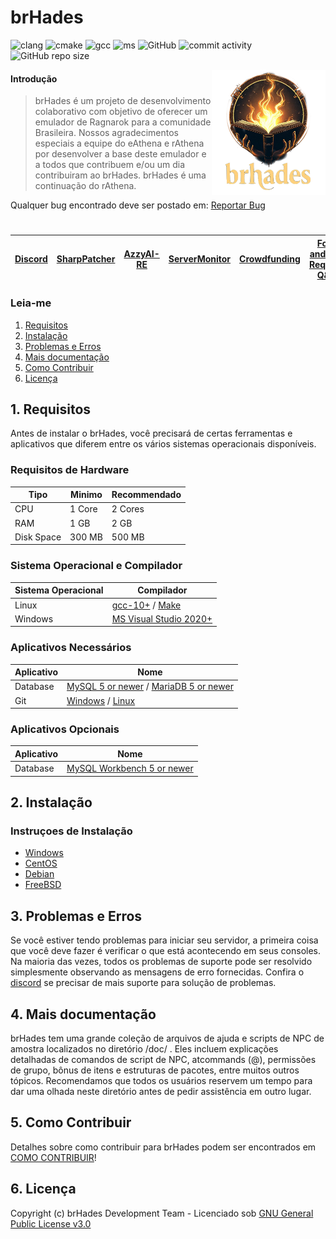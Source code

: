 # brHades

![clang](https://img.shields.io/github/actions/workflow/status/AoShinRo/brHades/build_servers_clang.yml?label=clang%20build&logo=llvm) ![cmake](https://img.shields.io/github/actions/workflow/status/AoShinRo/brHades/build_servers_cmake.yml?label=cmake%20build&logo=cmake) ![gcc](https://img.shields.io/github/actions/workflow/status/AoShinRo/brHades/build_servers_gcc.yml?label=gcc%20build&logo=gnu) ![ms](https://img.shields.io/github/actions/workflow/status/AoShinRo/brHades/build_servers_msbuild.yml?label=ms%20build&logo=visualstudio) ![GitHub](https://img.shields.io/github/license/AoShinRo/brHades.svg) ![commit activity](https://img.shields.io/github/commit-activity/w/AoShinRo/brHades) ![GitHub repo size](https://img.shields.io/github/repo-size/AoShinRo/brHades.svg)

<img src="https://github.com/AoShinRO/brHades/blob/main/.github/brHades-Logo.png?raw=true" align="right" height="200" />

#### Introdução
> brHades é um projeto de desenvolvimento colaborativo com objetivo de oferecer um emulador de Ragnarok para a comunidade Brasileira.
> Nossos agradecimentos especiais a equipe do eAthena e rAthena por desenvolver a base deste emulador e a todos que contribuem e/ou um dia contribuiram ao brHades. 
> brHades é uma continuação do rAthena.

Qualquer bug encontrado deve ser postado em: [Reportar Bug](https://github.com/AoShinRO/brHades/issues)

# 

[Discord](https://discord.com/invite/DAPWeV677z)|[SharpPatcher](https://github.com/AoShinRO/SharpPatcher)|[AzzyAI-RE](https://github.com/AoShinRO/AzzyAI-RE)|[ServerMonitor](https://github.com/AoShinRO/rAthena-ServMonitor-ByAoShinHo)|[Crowdfunding](https://brHades.org/board/crowdfunding/)|[Fork and Pull Request Q&A](https://brHades.org/board/topic/86913-pull-request-qa/)
--------|--------|--------|--------|--------|--------

### Leia-me
1. [Requisitos](#1-requisitos)
2. [Instalação](#2-instalação)
3. [Problemas e Erros](#3-problemas-e-erros)
4. [Mais documentação](#4-mais-documentação)
5. [Como Contribuir](#5-como-contribuir)
6. [Licença](#6-licença)

## 1. Requisitos
Antes de instalar o brHades, você precisará de certas ferramentas e aplicativos que
diferem entre os vários sistemas operacionais disponíveis.

### Requisitos de Hardware
Tipo | Minimo | Recommendado
------|------|------
CPU | 1 Core | 2 Cores
RAM | 1 GB | 2 GB
Disk Space | 300 MB | 500 MB

### Sistema Operacional e Compilador
Sistema Operacional | Compilador
------|------
Linux  | [gcc-10+](https://www.gnu.org/software/gcc/) / [Make](https://www.gnu.org/software/make/)
Windows | [MS Visual Studio 2020+](https://www.visualstudio.com/downloads/)

### Aplicativos Necessários
Aplicativo | Nome
------|------
Database | [MySQL 5 or newer](https://www.mysql.com/downloads/) / [MariaDB 5 or newer](https://downloads.mariadb.org/)
Git | [Windows](https://gitforwindows.org/) / [Linux](https://git-scm.com/download/linux)

### Aplicativos Opcionais
Aplicativo | Nome
------|------
Database | [MySQL Workbench 5 or newer](http://www.mysql.com/downloads/workbench/)

## 2. Instalação

### Instruçoes de Instalação
  * [Windows](https://github.com/AoShinRo/brHades/wiki/Install-on-Windows)
  * [CentOS](https://github.com/AoShinRo/brHades/wiki/Install-on-Centos)
  * [Debian](https://github.com/AoShinRo/brHades/wiki/Install-on-Debian)
  * [FreeBSD](https://github.com/AoShinRo/brHades/wiki/Install-on-FreeBSD)

## 3. Problemas e Erros

Se você estiver tendo problemas para iniciar seu servidor, a primeira coisa que você deve
fazer é verificar o que está acontecendo em seus consoles. Na maioria das vezes, todos os problemas de suporte
pode ser resolvido simplesmente observando as mensagens de erro fornecidas. Confira o [discord](https://discord.com/invite/DAPWeV677z)
se precisar de mais suporte para solução de problemas.

## 4. Mais documentação
brHades tem uma grande coleção de arquivos de ajuda e scripts de NPC de amostra localizados no diretório /doc/
. Eles incluem explicações detalhadas de comandos de script de NPC, atcommands (@),
permissões de grupo, bônus de itens e estruturas de pacotes, entre muitos outros tópicos.
Recomendamos que todos os usuários reservem um tempo para dar uma olhada neste diretório antes de pedir
assistência em outro lugar.

## 5. Como Contribuir
Detalhes sobre como contribuir para brHades podem ser encontrados em [COMO CONTRIBUIR](https://github.com/AoShinRo/brHades/blob/master/.github/CONTRIBUTING.md)!

## 6. Licença
Copyright (c) brHades Development Team - Licenciado sob [GNU General Public License v3.0](https://github.com/AoShinRo/brHades/blob/master/LICENSE)
